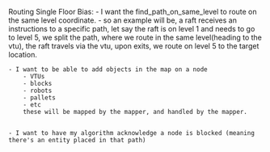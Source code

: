 Routing Single Floor Bias:
    - I want the find_path_on_same_level to route on the same level coordinate.
        - so an example will be, a raft receives an instructions to a specific path, let say the raft is on 
          level 1 and needs to go to level 5, we split the path, where we route in the same level(heading to the vtu),
          the raft travels via the vtu, upon exits, we route on level 5 to the target location.

    - I want to be able to add objects in the map on a node
        - VTUs
        - blocks 
        - robots
        - pallets
        - etc
        these will be mapped by the mapper, and handled by the mapper.


    - I want to have my algorithm acknowledge a node is blocked (meaning there's an entity placed in that path)